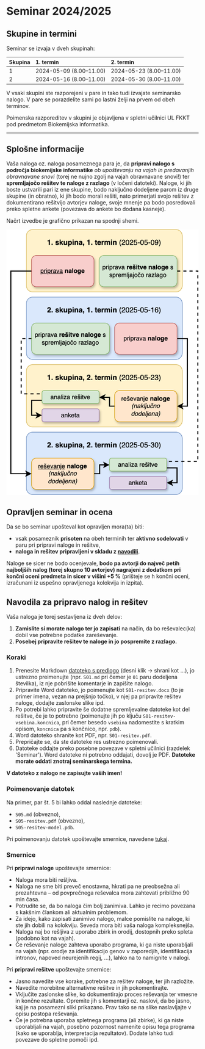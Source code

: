 # Seminar 2024/2025

## Skupine in termini

Seminar se izvaja v dveh skupinah:

| Skupina | 1. termin               | 2. termin               |
|:--------|:------------------------|:------------------------|
| 1       | 2024-05-09 (8.00–11.00) | 2024-05-23 (8.00–11.00) |
| 2       | 2024-05-16 (8.00–11.00) | 2024-05-30 (8.00–11.00) |

V vsaki skupini ste razporejeni v pare in tako tudi izvajate seminarsko nalogo. V pare se porazdelite sami po lastni želji na prvem od obeh terminov.

Poimenska razporeditev v skupini je objavljena v spletni učilnici UL FKKT pod predmetom Biokemijska informatika.

---
## Splošne informacije

Vaša naloga oz. naloga posameznega para je, da **pripravi nalogo s področja biokemijske informatike** *ob upoštevanju na vajah in predavanjih obravnavane snovi* (torej ne nujno zgolj na vajah obravnavane snovi!) ter **spremljajočo rešitev te naloge z razlago** (v ločeni datoteki). Naloge, ki jih boste ustvarili pari iz ene skupine, bodo naključno dodeljene parom iz druge skupine (in obratno), ki jih bodo morali rešiti, nato primerjati svojo rešitev z dokumentirano rešitvijo avtorjev naloge, svoje mnenje pa bodo posredovali preko spletne ankete (povezava do ankete bo dodana kasneje).

Načrt izvedbe je grafično prikazan na spodnji shemi.

![Shema izvedbe seminarja v 2024/2025](seminar_2024-2025-shema.png)

## Opravljen seminar in ocena

Da se bo seminar upošteval kot opravljen mora(ta) biti:
- vsak posameznik **prisoten** na obeh terminih ter **aktivno sodelovati** v paru pri pripravi naloge in rešitve,
- **naloga in rešitev pripravljeni v skladu z [navodili](#navodila)**.

Naloge se sicer ne bodo ocenjevale, **bodo pa avtorji do največ petih najboljših nalog (torej skupno 10 avtorjev) nagrajeni z dodatkom pri končni oceni predmeta in sicer v višini +5 %** (prišteje se h končni oceni, izračunani iz uspešno opravljenega kolokvija in izpita).

## Navodila za pripravo nalog in rešitev

Vaša naloga je torej sestavljena iz dveh delov:
1. **Zamislite si morate nalogo ter jo zapisati** na način, da bo reševalec(ka) dobil vse potrebne podatke zareševanje.
2. **Posebej pripravite rešitev te naloge in jo pospremite z razlago.**

### Koraki

1. Prenesite Markdown [datoteko s predlogo](https://mpavsic.github.io/biokeminfo/_sources/seminar/seminar_2024-2025/naloga-predloga.md) (desni klik -> shrani kot ...), jo ustrezno preimenujte (npr. `S01.md` pri čemer je `01` paru dodeljena številka), iz nje pobrišite komentarje in zapišite nalogo.
2. Pripravite Word datoteko, jo poimenujte kot `S01-resitev.docx` (to je primer imena, vezan na prejšnjo točko), v njej pa pripravite rešitev naloge, dodajte zaslonske slike ipd.
3. Po potrebi lahko pripravite še dodatne spremljevalne datoteke kot del rešitve, če je to potrebno (poimenujte jih po ključu `S01-resitev-vsebina.koncnica`, pri čemer besedo `vsebina` nadomestite s kratkim opisom, `koncnica` pa s končnico, npr. `pdb`).
3. Word datoteko shranite kot PDF, npr. `S01-resitev.pdf`.
4. Prepričajte se, da ste datoteke res ustrezno poimenovali.
5. Datoteke oddajte preko posebne povezave v spletni učilnici (razdelek 'Seminar'). Word datoteke ni potrebno oddajati, dovolj je PDF. **Datoteke morate oddati znotraj seminarskega termina.**

**V datoteko z nalogo ne zapisujte vaših imen!**

### Poimenovanje datotek

Na primer, par št. 5 bi lahko oddal naslednje datoteke:
- `S05.md` (obvezno),
- `S05-resitev.pdf` (obvezno),
- `S05-resitev-model.pdb`.

Pri poimenovanju datotek upoštevajte smernice, navedene [tukaj](../../priloge/datoteke_poimenovanje.md).

### Smernice

Pri **pripravi naloge** upoštevajte smernice:
- Naloga mora biti rešljiva.
- Naloga ne sme biti preveč enostavna, hkrati pa ne preobsežna ali prezahtevna – od povprečnega reševalca mora zahtevati približno 90 min časa.
- Potrudite se, da bo naloga čim bolj zanimiva. Lahko je recimo povezana s kakšnim člankom ali aktualnim problemom.
- Za idejo, kako zapisati zanimivo nalogo, malce pomislite na naloge, ki ste jih dobili na kolokviju. Seveda mora biti vaša naloga kompleksnejša.
- Naloga naj bo rešljiva z uporabo zbirk in orodij, dostopnih preko spleta (podobno kot na vajah).
- Če reševanje naloge zahteva uporabo programa, ki ga niste uporabljali na vajah (npr. orodje za identifikacijo genov v zaporedjih, identifikacija intronov, napoved neurejenih regij, ...), lahko na to namignite v nalogi.

Pri **pripravi rešitve** upoštevajte smernice:
- Jasno navedite vse korake, potrebne za rešitev naloge, ter jih razložite.
- Navedite morebitne alternativne rešitve in jih pokomentirajte.
- Vključite zaslonske slike, ko dokumentirajo proces reševanja ter vmesne in končne rezultate. Opremite jih s komentarji oz. naslovi, da bo jasno, kaj je na posamezni sliki prikazano. Prav tako se na slike naslavljajte v opisu postopa reševanja.
- Če je potrebna uporaba spletnega programa (ali zbirke), ki ga niste uporabljali na vajah, posebno pozornost namenite opisu tega programa (kako se uporablja, interpretacija rezultatov). Dodate lahko tudi povezave do spletne pomoči ipd.